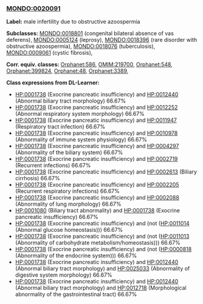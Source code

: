 
### [MONDO:0020091](http://purl.obolibrary.org/obo/MONDO_0020091)
**Label:** male infertility due to obstructive azoospermia

**Subclasses:** [MONDO:0018801](http://purl.obolibrary.org/obo/MONDO_0018801) (congenital bilateral absence of vas deferens), [MONDO:0005124](http://purl.obolibrary.org/obo/MONDO_0005124) (leprosy), [MONDO:0018396](http://purl.obolibrary.org/obo/MONDO_0018396) (rare disorder with obstructive azoospermia), [MONDO:0018076](http://purl.obolibrary.org/obo/MONDO_0018076) (tuberculosis), [MONDO:0009061](http://purl.obolibrary.org/obo/MONDO_0009061) (cystic fibrosis), 

**Corr. equiv. classes:** [Orphanet:586](http://www.orpha.net/ORDO/Orphanet_586), [OMIM:219700](http://purl.obolibrary.org/obo/OMIM_219700), [Orphanet:548](http://www.orpha.net/ORDO/Orphanet_548), [Orphanet:399824](http://www.orpha.net/ORDO/Orphanet_399824), [Orphanet:48](http://www.orpha.net/ORDO/Orphanet_48), [Orphanet:3389](http://www.orpha.net/ORDO/Orphanet_3389), 

**Class expressions from DL-Learner:**

- [HP:0001738](http://purl.obolibrary.org/obo/HP_0001738) (Exocrine pancreatic insufficiency) and [HP:0012440](http://purl.obolibrary.org/obo/HP_0012440) (Abnormal biliary tract morphology) 66.67%
- [HP:0001738](http://purl.obolibrary.org/obo/HP_0001738) (Exocrine pancreatic insufficiency) and [HP:0012252](http://purl.obolibrary.org/obo/HP_0012252) (Abnormal respiratory system morphology) 66.67%
- [HP:0001738](http://purl.obolibrary.org/obo/HP_0001738) (Exocrine pancreatic insufficiency) and [HP:0011947](http://purl.obolibrary.org/obo/HP_0011947) (Respiratory tract infection) 66.67%
- [HP:0001738](http://purl.obolibrary.org/obo/HP_0001738) (Exocrine pancreatic insufficiency) and [HP:0010978](http://purl.obolibrary.org/obo/HP_0010978) (Abnormality of immune system physiology) 66.67%
- [HP:0001738](http://purl.obolibrary.org/obo/HP_0001738) (Exocrine pancreatic insufficiency) and [HP:0004297](http://purl.obolibrary.org/obo/HP_0004297) (Abnormality of the biliary system) 66.67%
- [HP:0001738](http://purl.obolibrary.org/obo/HP_0001738) (Exocrine pancreatic insufficiency) and [HP:0002719](http://purl.obolibrary.org/obo/HP_0002719) (Recurrent infections) 66.67%
- [HP:0001738](http://purl.obolibrary.org/obo/HP_0001738) (Exocrine pancreatic insufficiency) and [HP:0002613](http://purl.obolibrary.org/obo/HP_0002613) (Biliary cirrhosis) 66.67%
- [HP:0001738](http://purl.obolibrary.org/obo/HP_0001738) (Exocrine pancreatic insufficiency) and [HP:0002205](http://purl.obolibrary.org/obo/HP_0002205) (Recurrent respiratory infections) 66.67%
- [HP:0001738](http://purl.obolibrary.org/obo/HP_0001738) (Exocrine pancreatic insufficiency) and [HP:0002088](http://purl.obolibrary.org/obo/HP_0002088) (Abnormality of lung morphology) 66.67%
- [HP:0001080](http://purl.obolibrary.org/obo/HP_0001080) (Biliary tract abnormality) and [HP:0001738](http://purl.obolibrary.org/obo/HP_0001738) (Exocrine pancreatic insufficiency) 66.67%
- [HP:0001738](http://purl.obolibrary.org/obo/HP_0001738) (Exocrine pancreatic insufficiency) and (not ([HP:0011014](http://purl.obolibrary.org/obo/HP_0011014) (Abnormal glucose homeostasis))) 66.67%
- [HP:0001738](http://purl.obolibrary.org/obo/HP_0001738) (Exocrine pancreatic insufficiency) and (not ([HP:0011013](http://purl.obolibrary.org/obo/HP_0011013) (Abnormality of carbohydrate metabolism/homeostasis))) 66.67%
- [HP:0001738](http://purl.obolibrary.org/obo/HP_0001738) (Exocrine pancreatic insufficiency) and (not ([HP:0000818](http://purl.obolibrary.org/obo/HP_0000818) (Abnormality of the endocrine system))) 66.67%
- [HP:0001738](http://purl.obolibrary.org/obo/HP_0001738) (Exocrine pancreatic insufficiency) and [HP:0012440](http://purl.obolibrary.org/obo/HP_0012440) (Abnormal biliary tract morphology) and [HP:0025033](http://purl.obolibrary.org/obo/HP_0025033) (Abnormality of digestive system morphology) 66.67%
- [HP:0001738](http://purl.obolibrary.org/obo/HP_0001738) (Exocrine pancreatic insufficiency) and [HP:0012440](http://purl.obolibrary.org/obo/HP_0012440) (Abnormal biliary tract morphology) and [HP:0012718](http://purl.obolibrary.org/obo/HP_0012718) (Morphological abnormality of the gastrointestinal tract) 66.67%


